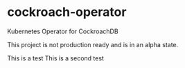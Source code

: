 # cockroach-operator
Kubernetes Operator for CockroachDB

This project is not production ready and is in an alpha state.

This is a test
This is a second test
